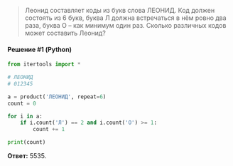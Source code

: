 > Леонид составляет коды из букв слова ЛЕОНИД. Код должен состоять из 6 букв, буква Л должна встречаться в нём ровно два раза, буква О – как минимум один раз. Сколько различных кодов может составить Леонид?

#### Решение #1 (Python)
```python
from itertools import *

# ЛЕОНИД
# 012345

a = product('ЛЕОНИД', repeat=6)
count = 0

for i in a:
    if i.count('Л') == 2 and i.count('О') >= 1:
        count += 1

print(count)
```
**Ответ:** 5535.
